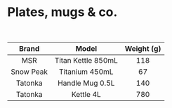 # Plates, mugs & co.

<br>

|   Brand   |       Model        | Weight (g) |
| :-------: | :----------------: | :--------: |
|    MSR    | Titan Kettle 850mL |    118     |
| Snow Peak |   Titanium 450mL   |     67     |
|  Tatonka  |  Handle Mug 0.5L   |    140     |
|  Tatonka  |     Kettle 4L      |    780     |
